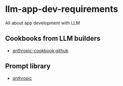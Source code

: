 # llm-app-dev-requirements
All about app development with LLM

## Cookbooks from LLM builders
- [anthropic-cookbook github](https://github.com/anthropics/anthropic-cookbook)

## Prompt library 
- [anthropic](https://docs.anthropic.com/en/prompt-library/library)
